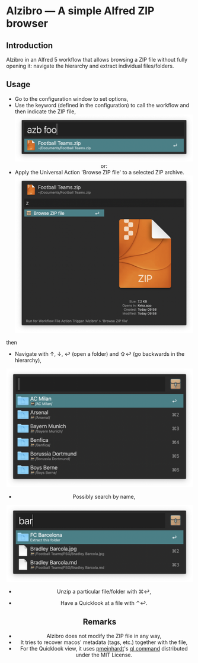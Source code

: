 # Alzibro — A simple Alfred ZIP browser

## Introduction

Alzibro in an Alfred 5 workflow that allows browsing a ZIP file without fully opening it: navigate the hierarchy and extract individual files/folders.

## Usage

* Go to the configuration window to set options,
* Use the keyword (defined in the configuration) to call the workflow and then indicate the ZIP file,
  <center><img src="./pics/Capture1.png" width="700"><center>
  or:
* Apply the Universal Action 'Browse ZIP file' to a selected ZIP archive.
  <center><img src="./pics/Capture2.png" width="500"><center>

then

* Navigate with ↑, ↓, ↩ (open a folder) and ⇧↩ (go backwards in the hierarchy),
<center><img src="./pics/Capture3.png" width="700"><center>

* Possibly search by name,
<center><img src="./pics/Capture4.png" width="700"><center>

* Unzip a particular file/folder with ⌘↩,

* Have a Quicklook at a file with ⌃↩.

## Remarks

* Alzibro does not modify the ZIP file in any way,
* It tries to recover macos' metadata (tags, etc.) together with the file,
* For the Quicklook view, it uses [pmeinhardt](https://github.com/pmeinhardt)'s [ql command](https://github.com/pmeinhardt/ql) distributed under the MIT License.